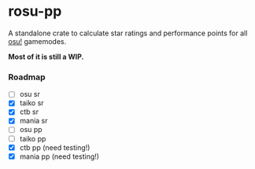 # rosu-pp

A standalone crate to calculate star ratings and performance points for all [osu!](https://osu.ppy.sh/home) gamemodes.

**Most of it is still a WIP.**

### Roadmap
- [ ] osu sr
- [x] taiko sr
- [x] ctb sr
- [x] mania sr
- [ ] osu pp
- [ ] taiko pp
- [x] ctb pp (need testing!)
- [x] mania pp (need testing!)
